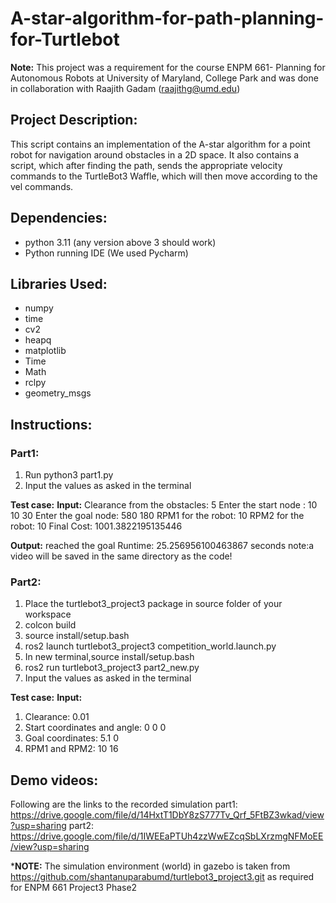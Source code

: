 # A-star-algorithm-for-path-planning-for-Turtlebot
**Note:** This project was a requirement for the course ENPM 661- Planning for Autonomous Robots at University of Maryland, College Park and was done in collaboration with Raajith Gadam (raajithg@umd.edu)

## Project Description:
This script contains an implementation of the A-star algorithm for a point robot for navigation around obstacles in a 2D space. It also contains a script, which after finding the path, sends the appropriate velocity commands to the TurtleBot3 Waffle, which will then move according to the vel commands.

## Dependencies:

* python 3.11 (any version above 3 should work)
* Python running IDE (We used Pycharm)
  
## Libraries Used:
* numpy
* time
* cv2
* heapq
* matplotlib
* Time
* Math
* rclpy
* geometry_msgs 

## Instructions:

### Part1:
1) Run python3 part1.py
2) Input the values as asked in the terminal

**Test case:**
**Input:**
Clearance from the obstacles: 5
Enter the start node : 10 10 30
Enter the goal node: 580 180
RPM1 for the robot: 10
RPM2 for the robot: 10
Final Cost:  1001.3822195135446

**Output:**
 reached the goal
Runtime: 25.256956100463867 seconds
note:a video will be saved in the same directory as the code!

### Part2:
1. Place the turtlebot3_project3 package in source folder of your workspace
2. colcon build
3. source install/setup.bash
4. ros2 launch turtlebot3_project3 competition_world.launch.py
5. In new terminal,source install/setup.bash
6. ros2 run turtlebot3_project3 part2_new.py
7. Input the values as asked in the terminal

**Test case:**
**Input:**
1. Clearance: 0.01
2. Start coordinates and angle: 0 0 0
3. Goal coordinates: 5.1 0
4. RPM1 and RPM2: 10 16

## Demo videos:
Following are the links to the recorded simulation
part1: https://drive.google.com/file/d/14HxtT1DbY8zS777Tv_Qrf_5FtBZ3wkad/view?usp=sharing
part2: https://drive.google.com/file/d/1IWEEaPTUh4zzWwEZcqSbLXrzmgNFMoEE/view?usp=sharing

***NOTE:** The simulation environment (world) in gazebo is taken from https://github.com/shantanuparabumd/turtlebot3_project3.git as required for ENPM 661 Project3 Phase2



